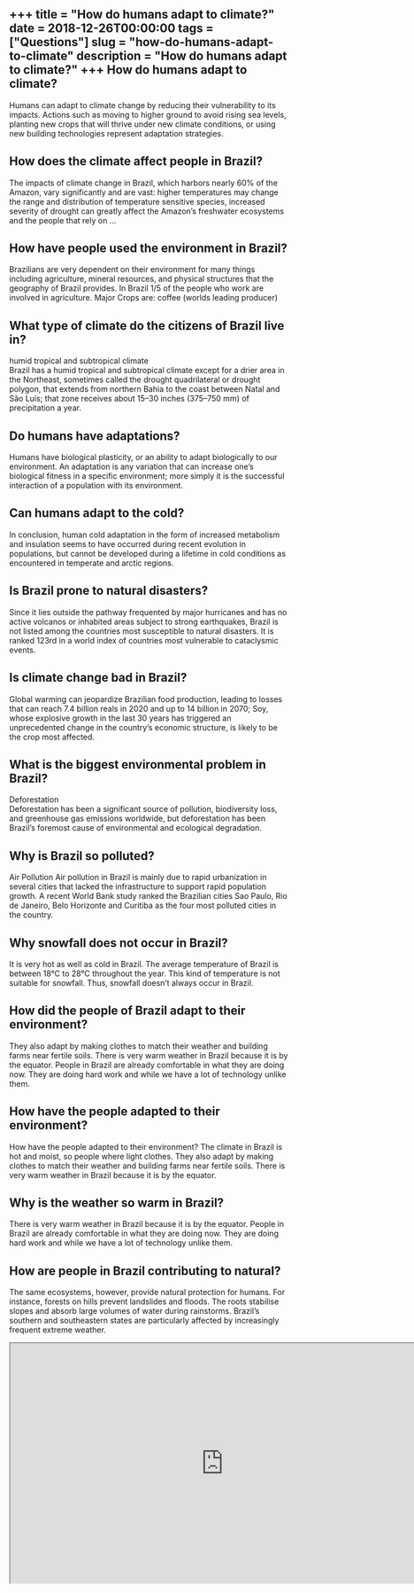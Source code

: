 +++
title = "How do humans adapt to climate?"
date = 2018-12-26T00:00:00
tags = ["Questions"]
slug = "how-do-humans-adapt-to-climate"
description = "How do humans adapt to climate?"
+++
How do humans adapt to climate?
-------------------------------

Humans can adapt to climate change by reducing their vulnerability to its impacts. Actions such as moving to higher ground to avoid rising sea levels, planting new crops that will thrive under new climate conditions, or using new building technologies represent adaptation strategies.

How does the climate affect people in Brazil?
---------------------------------------------

The impacts of climate change in Brazil, which harbors nearly 60% of the Amazon, vary significantly and are vast: higher temperatures may change the range and distribution of temperature sensitive species, increased severity of drought can greatly affect the Amazon’s freshwater ecosystems and the people that rely on …

How have people used the environment in Brazil?
-----------------------------------------------

Brazilians are very dependent on their environment for many things including agriculture, mineral resources, and physical structures that the geography of Brazil provides. In Brazil 1/5 of the people who work are involved in agriculture. Major Crops are: coffee (worlds leading producer)

What type of climate do the citizens of Brazil live in?
-------------------------------------------------------

humid tropical and subtropical climate  
Brazil has a humid tropical and subtropical climate except for a drier area in the Northeast, sometimes called the drought quadrilateral or drought polygon, that extends from northern Bahia to the coast between Natal and São Luís; that zone receives about 15–30 inches (375–750 mm) of precipitation a year.

Do humans have adaptations?
---------------------------

Humans have biological plasticity, or an ability to adapt biologically to our environment. An adaptation is any variation that can increase one’s biological fitness in a specific environment; more simply it is the successful interaction of a population with its environment.

Can humans adapt to the cold?
-----------------------------

In conclusion, human cold adaptation in the form of increased metabolism and insulation seems to have occurred during recent evolution in populations, but cannot be developed during a lifetime in cold conditions as encountered in temperate and arctic regions.

Is Brazil prone to natural disasters?
-------------------------------------

Since it lies outside the pathway frequented by major hurricanes and has no active volcanos or inhabited areas subject to strong earthquakes, Brazil is not listed among the countries most susceptible to natural disasters. It is ranked 123rd in a world index of countries most vulnerable to cataclysmic events.

Is climate change bad in Brazil?
--------------------------------

Global warming can jeopardize Brazilian food production, leading to losses that can reach 7.4 billion reals in 2020 and up to 14 billion in 2070; Soy, whose explosive growth in the last 30 years has triggered an unprecedented change in the country’s economic structure, is likely to be the crop most affected.

What is the biggest environmental problem in Brazil?
----------------------------------------------------

Deforestation  
Deforestation has been a significant source of pollution, biodiversity loss, and greenhouse gas emissions worldwide, but deforestation has been Brazil’s foremost cause of environmental and ecological degradation.

Why is Brazil so polluted?
--------------------------

Air Pollution Air pollution in Brazil is mainly due to rapid urbanization in several cities that lacked the infrastructure to support rapid population growth. A recent World Bank study ranked the Brazilian cities Sao Paulo, Rio de Janeiro, Belo Horizonte and Curitiba as the four most polluted cities in the country.

Why snowfall does not occur in Brazil?
--------------------------------------

It is very hot as well as cold in Brazil. The average temperature of Brazil is between 18°C to 28°C throughout the year. This kind of temperature is not suitable for snowfall. Thus, snowfall doesn’t always occur in Brazil.

How did the people of Brazil adapt to their environment?
--------------------------------------------------------

They also adapt by making clothes to match their weather and building farms near fertile soils. There is very warm weather in Brazil because it is by the equator. People in Brazil are already comfortable in what they are doing now. They are doing hard work and while we have a lot of technology unlike them.

How have the people adapted to their environment?
-------------------------------------------------

How have the people adapted to their environment? The climate in Brazil is hot and moist, so people where light clothes. They also adapt by making clothes to match their weather and building farms near fertile soils. There is very warm weather in Brazil because it is by the equator.

Why is the weather so warm in Brazil?
-------------------------------------

There is very warm weather in Brazil because it is by the equator. People in Brazil are already comfortable in what they are doing now. They are doing hard work and while we have a lot of technology unlike them.

How are people in Brazil contributing to natural?
-------------------------------------------------

The same ecosystems, however, provide natural protection for humans. For instance, forests on hills prevent landslides and floods. The roots stabilise slopes and absorb large volumes of water during rainstorms. Brazil’s southern and southeastern states are particularly affected by increasingly frequent extreme weather.

<iframe allow="accelerometer; autoplay; clipboard-write; encrypted-media; gyroscope; picture-in-picture" allowfullscreen="" class="__youtube_prefs__  epyt-is-override  no-lazyload" data-no-lazy="1" data-origheight="433" data-origwidth="770" data-skipgform_ajax_framebjll="" height="433" id="_ytid_88340" loading="lazy" src="https://www.youtube.com/embed/YjLzz74D6jk?enablejsapi=1&autoplay=0&cc_load_policy=0&cc_lang_pref=&iv_load_policy=1&loop=0&modestbranding=0&rel=1&fs=1&playsinline=0&autohide=2&theme=dark&color=red&controls=1&" title="YouTube player" width="770"></iframe>